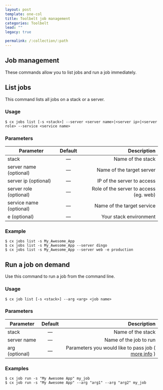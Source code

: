 ```yaml
---
layout: post
template: one-col
title: Toolbelt job management
categories: Toolbelt
lead: ""
legacy: true

permalink: /:collection/:path
---
```



## Job management

These commands allow you to list jobs and run a job immediately.

## List jobs

This command lists all jobs on a stack or a server.


### Usage

```
$ cx jobs list [-s <stack>] --server <server name>|<server ip>|<server role> --service <service name>
```


### Parameters
|		Parameter 		   |	Default		|   Description    |
|--------------------------|:--------------:| ----------------:|
|stack 					   |		—		|Name of the stack | 
|server name (optional)    | 	—		    | Name of the target server|
|server ip (optional)	   |	—			| IP of the server to access |
|server role (optional)	   |	—			| Role of the server to access (eg. web)|
|service name (optional)   |	—			| Name of the target service |
|e (optional)	       	   |	 	—		| Your stack environment |

### Example

```
$ cx jobs list -s My_Awesome_App
$ cx jobs list -s My_Awesome_App --server dingo
$ cx jobs list -s My_Awesome_App --server web -e production
```


## Run a job on demand

Use this command to run a job from the command line.


### Usage

```
$ cx job list [-s <stack>] --arg <arg> <job name>
```




### Parameters
|		Parameter 		   |	Default		|   Description    |
|--------------------------|:--------------:| ----------------:|
|stack 					   |		—		|Name of the stack | 
|server name 	 		   | 	—		    | Name of the job to run|
|arg (optional)	 		   |	—			| Parameters you would like to pass job ( [more info]() ) |

### Examples

```
$ cx job run -s "My Awesome App" my_job
$ cx job run -s "My Awesome App" --arg "arg1" --arg "arg2" my_job
```
